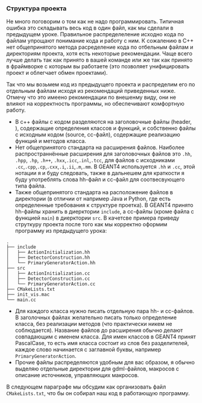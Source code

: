 ### Структура проекта

Не много поговорим о том как не надо программировать. Типичная ошибка это складывать весь код в один файл, как мы сделали в предыдущем уроке. Правильное распределеление исходно кода по файлам упрощают понимание кода и работу с ним. К сожалению в C++ нет общепринятого метода расределение кода по отбельным файлам и директориям проекта, хотя есть некоторые рекомендации. Чаще всего лучше делать так как принято в вашей команде или же так как принято в фраймворке с которым вы работаете (это позволяет унифицировать проект и облегчает обмен проектами).

Так что мы возьмем код из предыдущего проекта и распределим его по отдельным файлам исходя из рекомендаций приведенных ниже. Отмечу что это имеено рекомендации по внешенму виду, они не влияют на корректность программы, но обеспечивают комфортную работу.

- В c++ файлы с кодом разделяются на заголовочные файлы (header, ), содержащие определения классов и функций, и собственно файлы с исходным кодом (source, сc-файл), содержащие реализацию функций и методов класса.
- Нет общепринятого стандарта на расширения файлов. Наиболее распространнённые расширения для заголовочных файлов это `.hh`, `.hpp`, `.hp`, `.h++`, `.hxx`,`.icc`,`.inl`,`.tcc`, для файлов с исходниками `.cc`,`.cpp`,`.cp`,`.cxx`,`.i`,`.ii`,`.m`,`.mm`. В GEANT4 используется `.hh` и `.cc`, этой нотации я и буду следовать, также в дальнешем для краткости я буду употреблять слова hh-файл и сc-файл для соотвесвующего типа файла.
- Также общепринятого стандарта на расположение файлов в директории (в отличии от например Java и Python, где есть определенные требования к структуре проетка). В GEANT4 принято hh-файлы хранить в диерктории `include`, а cc-файлы (кроме файла с функцией `main`) в диерктории `src`. В качетсве примера приведу струткуру проекта после того как мы корректно оформим программу из предыдущего урока:
```
.
├── include
│   ├── ActionInitialization.hh
│   ├── DetectorConstruction.hh
│   └── PrimaryGeneratorAction.hh
├── src
│   ├── ActionInitialization.cc
│   ├── DetectorConstruction.cc
│   └── PrimaryGeneratorAction.cc
├── CMakeLists.txt
├── init_vis.mac
└── main.cc
```
- Для каждого класса нужно писать отдельную пара hh- и cc-файлов. В заголочных файлах желательно писать только определение класса, без реализации методов (что практически никем не соблюдается). Название файлов до расширения обычно делают совпадающим с именем класса. Для имен классов в GEANT4 принят PascalCase, то есть имя класса состоит из слов без разделителей, каждое слово начинается с заглавной буквы, например `PrimaryGeneratorAction`. 
- Прочие файлы распределяются удобным для вас образом, я обычно выделяю отдельные директории для gdml-файлов, макросов с описание источников, управляющих макросов.

В следующем параграфе мы обсудим как организовать файл `CMakeLists.txt`, что бы он собирал наш код в работающую программу.
